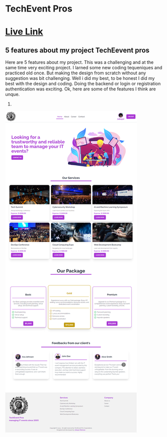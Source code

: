 # TechEvent Pros

# [Live Link](https://assignment-9-da9d1.web.app/)

## 5 features about my project TechEevent pros

Here are 5 features about my project. This was a challenging and at the same time very exciting project. I larned some new coding tequeniques and practiced old once. But making the design from scratch without any suggestion was bit challenging. Well i did my best, to be honest I did my best with the design and coding. Doing the backend or login or registration authentication was exciting. Ok, here are some of the features I think are unque.

1. 

![Layout](/src/imgs/layout.png)